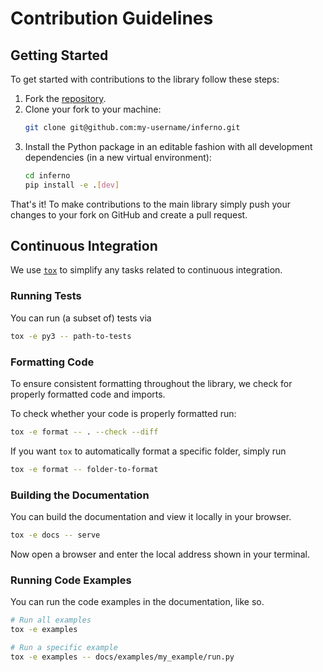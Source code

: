 # Contribution Guidelines

## Getting Started

To get started with contributions to the library follow these steps:

1. Fork the [repository](https://github.com/inferno-dl/inferno).
2. Clone your fork to your machine:
    ```sh
    git clone git@github.com:my-username/inferno.git
    ```
3. Install the Python package in an editable fashion with all development dependencies (in a new virtual environment):
    ```sh
    cd inferno
    pip install -e .[dev]
    ```

That's it! To make contributions to the main library simply push your changes to your fork on GitHub and create a pull request.

## Continuous Integration

We use [``tox``](https://tox.wiki) to simplify any tasks related to continuous integration.

### Running Tests
You can run (a subset of) tests via
```sh
tox -e py3 -- path-to-tests
```

### Formatting Code
To ensure consistent formatting throughout the library, we check for properly formatted code and imports. 

To check whether your code is properly formatted run:

```sh
tox -e format -- . --check --diff
```

If you want ``tox`` to automatically format a specific folder, simply run
```sh
tox -e format -- folder-to-format
```

### Building the Documentation
You can build the documentation and view it locally in your browser.

```sh
tox -e docs -- serve 
```

Now open a browser and enter the local address shown in your terminal.


### Running Code Examples
You can run the code examples in the documentation, like so.

```sh
# Run all examples
tox -e examples

# Run a specific example
tox -e examples -- docs/examples/my_example/run.py 
```